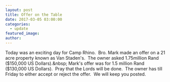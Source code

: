 ```yaml
---
layout: post
title: Offer on the Table
date: 2017-03-05 03:00:00
categories:
  - update
featured_image:
author:
---
```


Today was an exciting day for Camp Rhino.&nbsp; Bro. Mark made an offer on a 21 acre property known as Van Staden's.&nbsp; The owner asked 1.75million Rand ($150,000 US Dollars).&nbsp; Mark's offer was for 1.5 million Rand ($130,000 US Dollars).&nbsp; Pray that the Lords will be done.&nbsp; The owner has till Friday to either accept or reject the offer.&nbsp; We will keep you posted.